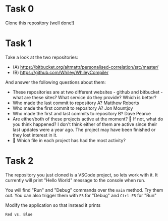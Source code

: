 # Task 0

Clone this repository (well done!)

# Task 1

Take a look at the two repositories:

  * (A) https://bitbucket.org/altmattr/personalised-correlation/src/master/
  * (B) https://github.com/Whiley/WhileyCompiler

And answer the following questions about them:

  * These repositories are at two different websites - github and bitbucket - what are these sites?  What service do they provide? Which is better?
  * Who made the last commit to repository A? Matthew Roberts
  * Who made the first commit to repository A? Jon Mountjoy
  * Who made the first and last commits to repository B? Dave Pearce
  * Are either/both of these projects active at the moment? 🤔 If not, what do you think happened? I don't think either of them are active since their last updates were a year ago. The project may have been finished or they lost interest in it.
  * 🤔 Which file in each project has had the most activity? 

# Task 2

The repository you just cloned is a VSCode project, so lets work with it.  It currently will print "Hello World" message to the console when run.

You will find "Run" and "Debug" commands over the `main` method.  Try them out.  You can also trigger them with `F5` for "Debug" and `Ctrl-F5` for "Run"

Modify the application so that instead it prints

~~~~~
Red vs. Blue
~~~~~

